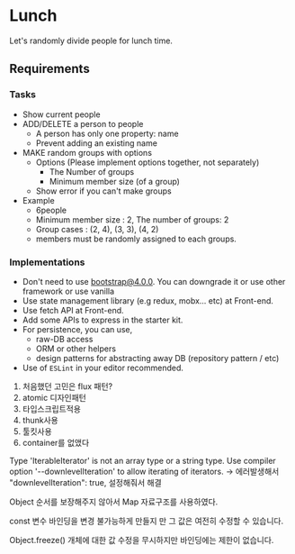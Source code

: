 # Lunch

Let's randomly divide people for lunch time.

## Requirements

### Tasks
  - Show current people
  - ADD/DELETE a person to people
      - A person has only one property: name
      - Prevent adding an existing name
  - MAKE random groups with options
      - Options (Please implement options together, not separately)
          - The Number of groups
          - Minimum member size (of a group)
      - Show error if you can't make groups
  - Example
      - 6people
      - Minimum member size : 2, The number of groups: 2
      - Group cases : (2, 4), (3, 3), (4, 2)
      - members must be randomly assigned to each groups.

### Implementations
  - Don't need to use bootstrap@4.0.0. You can downgrade it or use other framework or use vanilla
  - Use state management library (e.g redux, mobx... etc) at Front-end.
  - Use fetch API at Front-end.
  - Add some APIs to express in the starter kit.
  - For persistence, you can use,
    - raw-DB access
    - ORM or other helpers
    - design patterns for abstracting away DB (repository pattern / etc)
  - Use of `ESLint` in your editor recommended.


1. 처음했던 고민은 flux 패턴?
2. atomic 디자인패턴
3. 타입스크립트적용
4. thunk사용
5. 툴킷사용
6. container를 없앴다

Type 'IterableIterator<number>' is not an array type or a string type. Use compiler option '--downlevelIteration' to allow iterating of iterators.
 -> 에러발생해서     "downlevelIteration": true, 설정해줘서 해결

 Object 순서를 보장해주지 않아서 Map 자료구조를 사용하였다.

 const 변수 바인딩을 변경 불가능하게 만들지 만 그 값은 여전히 ​​수정할 수 있습니다.

 Object.freeze() 개체에 대한 값 수정을 무시하지만 바인딩에는 제한이 없습니다.
